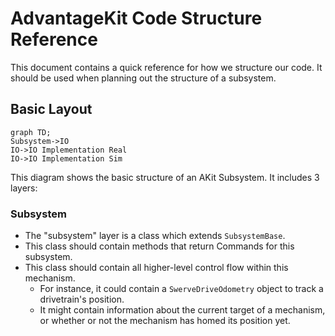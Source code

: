 # AdvantageKit Code Structure Reference

This document contains a quick reference for how we structure our code.
It should be used when planning out the structure of a subsystem.

## Basic Layout

```mermaid
graph TD;
Subsystem->IO
IO->IO Implementation Real
IO->IO Implementation Sim
```

This diagram shows the basic structure of an AKit Subsystem.
It includes 3 layers:

### Subsystem

- The "subsystem" layer is a class which extends `SubsystemBase`.
- This class should contain methods that return Commands for this subsystem.
- This class should contain all higher-level control flow within this mechanism.
  - For instance, it could contain a `SwerveDriveOdometry` object to track a drivetrain's position.
  - It might contain information about the current target of a mechanism, or whether or not the mechanism has homed its position yet.
